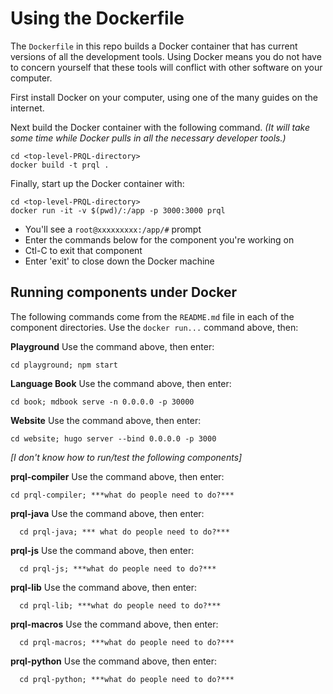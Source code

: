 # Using the Dockerfile

The `Dockerfile` in this repo builds a Docker container
that has current versions of all the development tools.
Using Docker means you do not have to concern
yourself that these tools will conflict with
other software on your computer.

First install Docker on your computer,
using one of the many guides on the internet.

Next build the Docker container with the following command.
_(It will take some time while Docker pulls in all the
necessary developer tools.)_

```
cd <top-level-PRQL-directory>
docker build -t prql .
```

Finally, start up the Docker container with:

```
cd <top-level-PRQL-directory>
docker run -it -v $(pwd)/:/app -p 3000:3000 prql
```
* You'll see a `root@xxxxxxxxx:/app/#` prompt
* Enter the commands below for the component you're working on
* Ctl-C to exit that component
* Enter 'exit' to close down the Docker machine

## Running components under Docker

The following commands come from the `README.md`
file in each of the component directories.
Use the `docker run...` command above, then:

**Playground** Use the command above, then enter:
```
cd playground; npm start
```

**Language Book** Use the command above, then enter:
```
cd book; mdbook serve -n 0.0.0.0 -p 30000
```

**Website** Use the command above, then enter:
```
cd website; hugo server --bind 0.0.0.0 -p 3000
```

_[I don't know how to run/test the following components]_

**prql-compiler** Use the command above, then enter:
```
cd prql-compiler; ***what do people need to do?*** 
```

**prql-java** Use the command above, then enter:
```
  cd prql-java; *** what do people need to do?*** 
```

**prql-js** Use the command above, then enter:
```
  cd prql-js; ***what do people need to do?*** 
```

**prql-lib** Use the command above, then enter:
```
  cd prql-lib; ***what do people need to do?*** 
```

**prql-macros** Use the command above, then enter:
```
  cd prql-macros; ***what do people need to do?*** 
```

**prql-python** Use the command above, then enter:
```
  cd prql-python; ***what do people need to do?*** 
```
